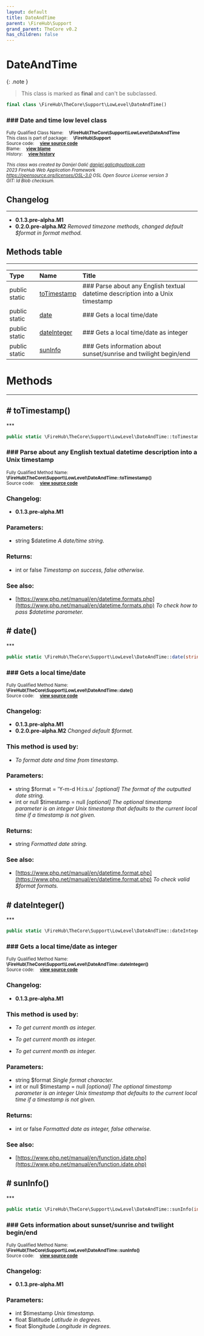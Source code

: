 ```yaml
---
layout: default
title: DateAndTime
parent: \FireHub\Support
grand_parent: TheCore v0.2
has_children: false
---
```


<link rel="stylesheet" type="text/css" href="/css/style.css" />

# DateAndTime

{: .note }
> This class is marked as **final** and can't be subclassed.


```php
final class \FireHub\TheCore\Support\LowLevel\DateAndTime()
```

### ### Date and time low level class

<sub>Fully Qualified Class Name:  **\FireHub\TheCore\Support\LowLevel\DateAndTime**</sub><br>
<sub>This class is part of package:  **\FireHub\Support**</sub><br>
<sub>Source code:  **[view source code](https://github.com/The-FireHub-Project/TheCore/blob/v1.0/src/support/lowlevel/firehub.DateAndTime.php#L37)**</sub><br>
<sub>Blame:  **[view blame](https://github.com/The-FireHub-Project/TheCore/blame/v1.0/src/support/lowlevel/firehub.DateAndTime.php)**</sub><br>
<sub>History:  **[view history](https://github.com/The-FireHub-Project/TheCore/commits/v1.0/src/support/lowlevel/firehub.DateAndTime.php)**</sub><br>

<sub>_This class was created by Danijel Galić <danijel.galic@outlook.com>_</sub><br>
<sub>_2023 FireHub Web Application Framework_</sub><br>
<sub>_<https://opensource.org/licenses/OSL-3.0> OSL Open Source License version 3_</sub><br>
<sub>_GIT: $Id$ Blob checksum._</sub><br>

## Changelog
***

* **0.1.3.pre-alpha.M1** 
* **0.2.0.pre-alpha.M2** _Removed timezone methods, changed default $format in format method._


## Methods table
***

| Type  | Name  | Title |
| :---  | :---  | :---  |
|public static |<a href="#totimestamp()">toTimestamp</a>|### Parse about any English textual datetime description into a Unix timestamp|
|public static |<a href="#date()">date</a>|### Gets a local time/date|
|public static |<a href="#dateinteger()">dateInteger</a>|### Gets a local time/date as integer|
|public static |<a href="#suninfo()">sunInfo</a>|### Gets information about sunset/sunrise and twilight begin/end|


# Methods
***


<h2><a name="totimestamp()"># toTimestamp()</a></h2>
***

```php
public static \FireHub\TheCore\Support\LowLevel\DateAndTime::toTimestamp(string $datetime):int|false
```

### ### Parse about any English textual datetime description into a Unix timestamp

<sub>Fully Qualified Method Name:  **\FireHub\TheCore\Support\LowLevel\DateAndTime::toTimestamp()**</sub><br>
<sub>Source code:  **[view source code](https://github.com/The-FireHub-Project/TheCore/blob/v1.0/src/support/lowlevel/firehub.DateAndTime.php#L54)**</sub><br>

### Changelog:

* **0.1.3.pre-alpha.M1** 

### Parameters:

* string $datetime _A date/time string._

### Returns:

* int or false _Timestamp on success, false otherwise._

### See also:

* [https://www.php.net/manual/en/datetime.formats.php](https://www.php.net/manual/en/datetime.formats.php) _To check how to pass $datetime parameter._

<h2><a name="date()"># date()</a></h2>
***

```php
public static \FireHub\TheCore\Support\LowLevel\DateAndTime::date(string $format = 'Y-m-d H:i:s.u', int|null $timestamp = null):string
```

### ### Gets a local time/date

<sub>Fully Qualified Method Name:  **\FireHub\TheCore\Support\LowLevel\DateAndTime::date()**</sub><br>
<sub>Source code:  **[view source code](https://github.com/The-FireHub-Project/TheCore/blob/v1.0/src/support/lowlevel/firehub.DateAndTime.php#L77)**</sub><br>

### Changelog:

* **0.1.3.pre-alpha.M1** 
* **0.2.0.pre-alpha.M2** _Changed default $format._

### This method is used by:

* *To format date and time from timestamp.*


### Parameters:

* string $format = 'Y-m-d H:i:s.u' _[optional] 
The format of the outputted date string._
* int or null $timestamp = null _[optional] 
The optional timestamp parameter is an integer Unix timestamp that defaults to the current local time if a timestamp is not given._

### Returns:

* string _Formatted date string._

### See also:

* [https://www.php.net/manual/en/datetime.format.php](https://www.php.net/manual/en/datetime.format.php) _To check valid $format formats._

<h2><a name="dateinteger()"># dateInteger()</a></h2>
***

```php
public static \FireHub\TheCore\Support\LowLevel\DateAndTime::dateInteger(string $format, int|null $timestamp = null):int|false
```

### ### Gets a local time/date as integer

<sub>Fully Qualified Method Name:  **\FireHub\TheCore\Support\LowLevel\DateAndTime::dateInteger()**</sub><br>
<sub>Source code:  **[view source code](https://github.com/The-FireHub-Project/TheCore/blob/v1.0/src/support/lowlevel/firehub.DateAndTime.php#L98)**</sub><br>

### Changelog:

* **0.1.3.pre-alpha.M1** 

### This method is used by:

* *To get current month as integer.*

* *To get current month as integer.*

* *To get current month as integer.*


### Parameters:

* string $format _Single format character._
* int or null $timestamp = null _[optional] 
The optional timestamp parameter is an integer Unix timestamp that defaults to the current local time if a timestamp is not given._

### Returns:

* int or false _Formatted date as integer, false otherwise._

### See also:

* [https://www.php.net/manual/en/function.idate.php](https://www.php.net/manual/en/function.idate.php) 

<h2><a name="suninfo()"># sunInfo()</a></h2>
***

```php
public static \FireHub\TheCore\Support\LowLevel\DateAndTime::sunInfo(int $timestamp, float $latitude, float $longitude)
```

### ### Gets information about sunset/sunrise and twilight begin/end

<sub>Fully Qualified Method Name:  **\FireHub\TheCore\Support\LowLevel\DateAndTime::sunInfo()**</sub><br>
<sub>Source code:  **[view source code](https://github.com/The-FireHub-Project/TheCore/blob/v1.0/src/support/lowlevel/firehub.DateAndTime.php#L130)**</sub><br>

### Changelog:

* **0.1.3.pre-alpha.M1** 

### Parameters:

* int $timestamp _Unix timestamp._
* float $latitude _Latitude in degrees._
* float $longitude _Longitude in degrees._


